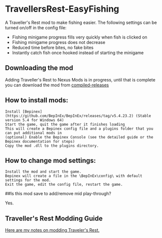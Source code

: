 # TravellersRest-EasyFishing
A Traveller's Rest mod to make fishing easier.  The following settings can be turned on/off in the config file:

* Fishing minigame progress fills very quickly when fish is clicked on
* Fishing minigame progress does not decrease
* Reduced time before bites, no fake bites
* Instantly catch fish once hooked instead of starting the minigame

## Downloading the mod

Adding Traveller's Rest to Nexus Mods is in progress, until that is complete you can download the mod from [compiled-releases](https://github.com/DrStalker/TravellersRest-EasyFishing/tree/main/compiled-releases)


## How to install mods:

    Install [Bepinex](https://github.com/BepInEx/BepInEx/releases/tag/v5.4.23.2)﻿ (Stable version 5.4 for Windows 64)
    Start the game, quit the game after it finishes loading
    This will create a Bepinex config file and a plugins folder that you can put additional mods in
    (optional) Enable the Bepinex Console (see the detailed guide or the Bepinex documentation for steps)
    Copy the mod .dll to the plugins directory.


## How to change mod settings:

    Install the mod and start the game.
    Bepinex will create a file in the \BepInEx\config\ with default settings for the mod.
    Exit the game, edit the config file, restart the game.


##Is this mod save to add/remove mid play-through?

Yes.

## Traveller's Rest Modding Guide

﻿[Here are my notes on modding Traveler's Rest.](https://docs.google.com/document/d/e/2PACX-1vSciLNh4KgUxE4L2h_K0KAxi2hE6Z1rhroX0DJVhZIqNEgz2RvYESqffRl8GFONKKF1MjYIIGI5OKHE/pub)

